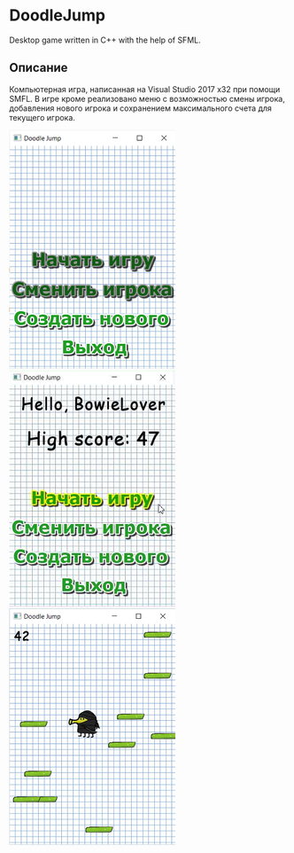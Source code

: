 # DoodleJump
Desktop game written in C++ with the help of SFML.

## Описание
Компьютерная игра, написанная на Visual Studio 2017 x32 при помощи SMFL. 
В игре кроме реализовано меню с возможностью смены игрока, 
добавления нового игрока и сохранением максимального счета для текущего игрока.

![Первый запуск](https://github.com/kukichek/DoodleJump/blob/master/screenshots/StartMenuFirstGame.png)
![Главное меню, стандартный вид](https://github.com/kukichek/DoodleJump/blob/master/screenshots/StartMenuHightScorePlusSelection.png)
![Игровой процесс](https://github.com/kukichek/DoodleJump/blob/master/screenshots/Gameplay.png)
